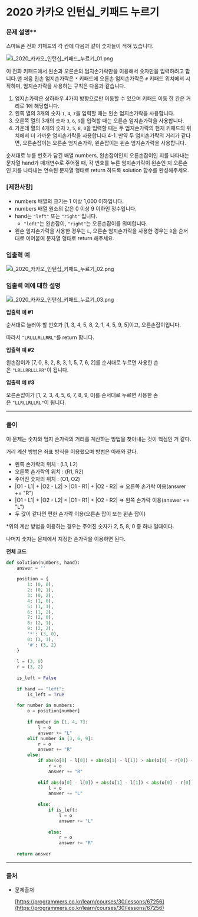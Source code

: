 # 2020 카카오 인턴십_키패드 누르기
### 문제 설명**

스마트폰 전화 키패드의 각 칸에 다음과 같이 숫자들이 적혀 있습니다.

![i_2020_카카오_인턴십_키패드_누르기_01.png](img/i_2020_카카오_인턴십_키패드_누르기_01.png)

이 전화 키패드에서 왼손과 오른손의 엄지손가락만을 이용해서 숫자만을 입력하려고 합니다.맨 처음 왼손 엄지손가락은 `*` 키패드에 오른손 엄지손가락은 `#` 키패드 위치에서 시작하며, 엄지손가락을 사용하는 규칙은 다음과 같습니다.

1. 엄지손가락은 상하좌우 4가지 방향으로만 이동할 수 있으며 키패드 이동 한 칸은 거리로 1에 해당합니다.
2. 왼쪽 열의 3개의 숫자 `1`, `4`, `7`을 입력할 때는 왼손 엄지손가락을 사용합니다.
3. 오른쪽 열의 3개의 숫자 `3`, `6`, `9`를 입력할 때는 오른손 엄지손가락을 사용합니다.
4. 가운데 열의 4개의 숫자 `2`, `5`, `8`, `0`을 입력할 때는 두 엄지손가락의 현재 키패드의 위치에서 더 가까운 엄지손가락을 사용합니다.4-1. 만약 두 엄지손가락의 거리가 같다면, 오른손잡이는 오른손 엄지손가락, 왼손잡이는 왼손 엄지손가락을 사용합니다.

순서대로 누를 번호가 담긴 배열 numbers, 왼손잡이인지 오른손잡이인 지를 나타내는 문자열 hand가 매개변수로 주어질 때, 각 번호를 누른 엄지손가락이 왼손인 지 오른손인 지를 나타내는 연속된 문자열 형태로 return 하도록 solution 함수를 완성해주세요.

### **[제한사항]**

- numbers 배열의 크기는 1 이상 1,000 이하입니다.
- numbers 배열 원소의 값은 0 이상 9 이하인 정수입니다.
- hand는 `"left"` 또는 `"right"` 입니다.
    - `"left"`는 왼손잡이, `"right"`는 오른손잡이를 의미합니다.
- 왼손 엄지손가락을 사용한 경우는 `L`, 오른손 엄지손가락을 사용한 경우는 `R`을 순서대로 이어붙여 문자열 형태로 return 해주세요.

### 입출력 예
![i_2020_카카오_인턴십_키패드_누르기_02.png](img/i_2020_카카오_인턴십_키패드_누르기_02)

### **입출력 예에 대한 설명**
![i_2020_카카오_인턴십_키패드_누르기_03.png](img/i_2020_카카오_인턴십_키패드_누르기_03)

**입출력 예 #1**

순서대로 눌러야 할 번호가 [1, 3, 4, 5, 8, 2, 1, 4, 5, 9, 5]이고, 오른손잡이입니다.

따라서 `"LRLLLRLLRRL"`를 return 합니다.

**입출력 예 #2**

왼손잡이가 [7, 0, 8, 2, 8, 3, 1, 5, 7, 6, 2]를 순서대로 누르면 사용한 손은 `"LRLLRRLLLRR"`이 됩니다.

**입출력 예 #3**

오른손잡이가 [1, 2, 3, 4, 5, 6, 7, 8, 9, 0]를 순서대로 누르면 사용한 손은 `"LLRLLRLLRL"`이 됩니다.

---

### 풀이

이 문제는 숫자와 엄지 손가락의 거리를 계산하는 방법을 찾아내는 것이 핵심인 거 같다.

거리 계산 방법은 좌표 방식을 이용했으며 방법은 아래와 같다.

- 왼쪽 손가락의 위치 : (L1, L2)
- 오른쪽 손가락의 위치 : (R1, R2)
- 주어진 숫자의 위치 : (O1, O2)
- |O1 - L1| + |O2 - L2| > |O1 - R1| + |O2 - R2| ⇒ 오른쪽 손가락 이용(answer += "R")
- |O1 - L1| + |O2 - L2| < |O1 - R1| + |O2 - R2| ⇒ 왼쪽 손가락 이용(answer += "L")
- 두 값이 같다면 편한 손가락 이용(오른손 잡이 또는 왼손 잡이)

*위의 계산 방법을 이용하는 경우는 주어진 숫자가 2, 5, 8, 0 중 하나 일때이다.

  나머지 숫자는 문제에서 지정한 손가락을 이용하면 된다.

**전체 코드**

```python
def solution(numbers, hand):
    answer = ''
    
    position = {
        1: (0, 0),
        2: (0, 1),
        3: (0, 2),
        4: (1, 0),
        5: (1, 1),
        6: (1, 2),
        7: (2, 0),
        8: (2, 1),
        9: (2, 2),
        '*': (3, 0),
        0: (3, 1),
        '#': (3, 2)
    }
    
    l = (3, 0)
    r = (3, 2)
    
    is_left = False
    
    if hand == "left":
        is_left = True
    
    for number in numbers:
        o = position[number]
        
        if number in [1, 4, 7]:
            l = o
            answer += "L"
        elif number in [3, 6, 9]:
            r = o
            answer += "R"
        else:
            if abs(o[0] - l[0]) + abs(o[1] - l[1]) > abs(o[0] - r[0]) + abs(o[1] - r[1]):
                r = o
                answer += "R"
                
            elif abs(o[0] - l[0]) + abs(o[1] - l[1]) < abs(o[0] - r[0]) + abs(o[1] - r[1]):
                l = o
                answer += "L"
                
            else:
                if is_left:
                    l = o
                    answer += "L"
                    
                else:
                    r = o
                    answer += "R"
                
    return answer
```

---

### 출처

- 문제출처

    [https://programmers.co.kr/learn/courses/30/lessons/67256](https://programmers.co.kr/learn/courses/30/lessons/67256)